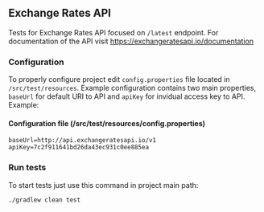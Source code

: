 ## Exchange Rates API

Tests for Exchange Rates API focused on `/latest` endpoint. For documentation
of the API visit https://exchangeratesapi.io/documentation

### Configuration

To properly configure project edit `config.properties` file located in
`/src/test/resources`. Example configuration contains two main properties, 
`baseUrl` for default URI to API and `apiKey` for invidual access key to API.
Example:

#### Configuration file (/src/test/resources/config.properties)
```
baseUrl=http://api.exchangeratesapi.io/v1
apiKey=7c2f911641bd26da43ec931c0ee885ea
```

### Run tests

To start tests just use this command in project main path:
```
./gradlew clean test
```